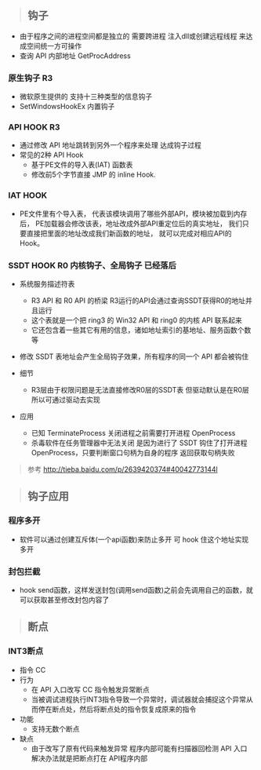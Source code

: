 


>## 钩子
+ 由于程序之间的进程空间都是独立的 需要跨进程 注入dll或创建远程线程 来达成空间统一方可操作
+ 查询 API 内部地址 GetProcAddress



### 原生钩子 R3
+ 微软原生提供的 支持十三种类型的信息钩子
+ SetWindowsHookEx 内置钩子

### API HOOK R3
+ 通过修改 API 地址跳转到另外一个程序来处理 达成钩子过程
+ 常见的2种 API Hook
  + 基于PE文件的导入表(IAT) 函数表
  + 修改前5个字节直接 JMP 的 inline Hook.

### IAT HOOK
  + PE文件里有个导入表， 代表该模块调用了哪些外部API，模块被加载到内存后， PE加载器会修改该表，地址改成外部API重定位后的真实地址， 我们只要直接把里面的地址改成我们新函数的地址， 就可以完成对相应API的Hook。




### SSDT HOOK R0 内核钩子、全局钩子 已经落后
+ 系统服务描述符表
  + R3 API 和 R0 API 的桥梁 R3运行的API会通过查询SSDT获得R0的地址并且运行
  + 这个表就是一个把 ring3 的 Win32 API 和 ring0 的内核 API 联系起来
  + 它还包含着一些其它有用的信息，诸如地址索引的基地址、服务函数个数等
+ 修改 SSDT 表地址会产生全局钩子效果，所有程序的同一个 API 都会被钩住

+ 细节
  + R3层由于权限问题是无法直接修改R0层的SSDT表 但驱动默认是在R0层 所以可通过驱动去实现
+ 应用
  + 已知 TerminateProcess 关闭进程之前需要打开进程 OpenProcess
  + 杀毒软件在任务管理器中无法关闭 是因为进行了 SSDT 钩住了打开进程 OpenProcess，只要判断窗口句柄为自身的程序 返回获取句柄失败


> 参考
> http://tieba.baidu.com/p/2639420374#40042773144l



>## 钩子应用
### 程序多开
+ 软件可以通过创建互斥体(一个api函数)来防止多开 可 hook 住这个地址实现多开
### 封包拦截
+ hook send函数，这样发送封包(调用send函数)之前会先调用自己的函数，就可以获取甚至修改封包内容了




>## 断点
### INT3断点
+ 指令 CC
+ 行为
  + 在 API 入口改写 CC 指令触发异常断点
  + 当被调试进程执行INT3指令导致一个异常时，调试器就会捕捉这个异常从而停在断点处，然后将断点处的指令恢复成原来的指令
+ 功能
  + 支持无数个断点
+ 缺点
  + 由于改写了原有代码来触发异常 程序内部可能有扫描器回检测 API 入口 解决办法就是把断点打在 API程序内部
